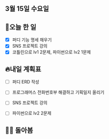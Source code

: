 ## 3월 15일 수요일

## 📝오늘 한 일

- [X] 퍼디 기능 명세 채우기
- [X] SNS 프로젝트 강의
- [X] 코틀린으로 lv1 2문제, 파이썬으로 lv2 1문제

## 🔥내일 계획표

- [ ] 퍼디 ERD 작성
- [ ] 프로그래머스 전화번호부 해결하고 기획일지 올리기
- [ ] SNS 프로젝트 강의
- [ ] 파이썬으로 lv2 2문제



## 💁‍♂️ 돌아봄
